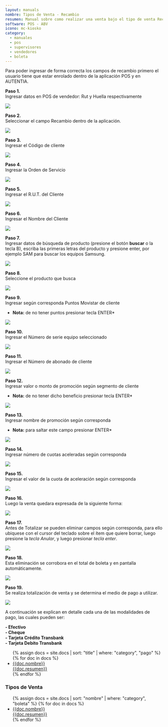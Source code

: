 ```yaml
---
layout: manuals
nombre: Tipos de Venta - Recambio
resumen: Manual sobre como realizar una venta bajo el tipo de venta Recambio.
software: POS - ABV
icono: mc-kiosko
category:
  - manuales
  - pos
  - supervisores
  - vendedores
  - boleta
---
```

Para poder ingresar de forma correcta los campos de recambio primero el usuario tiene que estar enrolado dentro de la aplicación POS y en AUTENTIA.

**Paso 1.**<br>
Ingresar datos en POS de vendedor: Rut y Huella respectivamente

<p class="centrado"><img src="{{site.baseurl}}/docs/pos/img/recambio/1.png"></p>

**Paso 2.**<br>
Seleccionar el campo Recambio dentro de la aplicación.

<p class="centrado"><img src="{{site.baseurl}}/docs/pos/img/recambio/2.png"></p>

**Paso 3.**<br>
Ingresar el Código de cliente

<p class="centrado"><img src="{{site.baseurl}}/docs/pos/img/recambio/3.png"></p>

**Paso 4.**<br>
Ingresar la Orden de Servicio

<p class="centrado"><img src="{{site.baseurl}}/docs/pos/img/recambio/4.png"></p>

**Paso 5.**<br>
Ingresar el R.U.T. del Cliente

<p class="centrado"><img src="{{site.baseurl}}/docs/pos/img/recambio/5.png"></p>

**Paso 6.**<br>
Ingresar el Nombre del Cliente

<p class="centrado"><img src="{{site.baseurl}}/docs/pos/img/recambio/6.png"></p>

**Paso 7.**<br>
Ingresar datos de búsqueda de producto (presione el botón **buscar** o la tecla B), escriba las primeras letras del producto y presione enter, por ejemplo SAM para buscar los equipos Samsung.

<p class="centrado"><img src="{{site.baseurl}}/docs/pos/img/recambio/7.png"></p>

**Paso 8.**<br>
Seleccione el producto que busca

<p class="centrado"><img src="{{site.baseurl}}/docs/pos/img/recambio/8.png"></p>

**Paso 9.**<br>
Ingresar según corresponda Puntos Movistar de cliente
* **Nota:** de no tener puntos presionar tecla ENTER*

<p class="centrado"><img src="{{site.baseurl}}/docs/pos/img/recambio/9.png"></p>

**Paso 10.**<br>
Ingresar el Número de serie equipo seleccionado

<p class="centrado"><img src="{{site.baseurl}}/docs/pos/img/recambio/10.png"></p>

**Paso 11.**<br>
Ingresar el Número de abonado de cliente

<p class="centrado"><img src="{{site.baseurl}}/docs/pos/img/recambio/11.png"></p>

**Paso 12.**<br>
Ingresar valor o monto de promoción según segmento de cliente
* **Nota:** de no tener dicho beneficio presionar tecla ENTER*

<p class="centrado"><img src="{{site.baseurl}}/docs/pos/img/recambio/12.png"></p>

**Paso 13.**<br>
Ingresar nombre de promoción según corresponda
* **Nota:** para saltar este campo presionar ENTER*

<p class="centrado"><img src="{{site.baseurl}}/docs/pos/img/recambio/13.png"></p>

**Paso 14.**<br>
Ingresar número de cuotas aceleradas según corresponda

<p class="centrado"><img src="{{site.baseurl}}/docs/pos/img/recambio/14.png"></p>

**Paso 15.**<br>
Ingresar el valor de la cuota de aceleración según corresponda

<p class="centrado"><img src="{{site.baseurl}}/docs/pos/img/recambio/15.png"></p>

**Paso 16.**<br>
Luego la venta quedara expresada de la siguiente forma:

<p class="centrado"><img src="{{site.baseurl}}/docs/pos/img/recambio/16.png"></p>

**Paso 17.**<br>
Antes de Totalizar se pueden eliminar campos según corresponda, para ello ubiquese con el cursor del teclado sobre el ítem que quiere borrar, luego presione la *tecla Anular*, y luego presionar *tecla enter*.

<p class="centrado"><img src="{{site.baseurl}}/docs/pos/img/recambio/17.png"></p>

**Paso 18.**<br>
Esta eliminación se corrobora en el total de boleta y en pantalla automáticamente.

<p class="centrado"><img src="{{site.baseurl}}/docs/pos/img/recambio/18.png"></p>

**Paso 19.**<br>
Se realiza totalización de venta y se determina el medio de pago a utilizar.

<p class="centrado"><img src="{{site.baseurl}}/docs/pos/img/recambio/19.png"></p>

A continuación se explican en detalle cada una de las modalidades de pago, las cuales pueden ser:

 **- Efectivo** <br>
 **- Cheque**<br>
 **- Tarjeta Crédito Transbank**<br>
 **- Tarjeta Debito Transbank**<br>

<div class="list-block">
	<ul class="nav nav-tabs nav-stacked">
		{% assign docs = site.docs | sort: "title" | where: "category", "pago" %}
		{% for doc in docs %}
		<li><a href="{{doc.url}}" data-view=".view-main" class="item-link close-panel">
		<div class="item-content">
		<div class="item-media"><i class="{{doc.icono}}"></i></div>
		<div class="item-inner">
		<div class="item-title">{{doc.nombre}}</div>
		<div class="item-after">{{doc.resumen}}</div>
		</div>
		</div></a></li>
		{% endfor %}
	</ul>
</div>

### Tipos de Venta

<div class="list-block">
	<ul class="nav nav-tabs nav-stacked">
		{% assign docs = site.docs | sort: "nombre" | where: "category", "boleta" %}
		{% for doc in docs %}
		<li><a href="{{doc.url}}" data-view=".view-main" class="item-link close-panel">
		<div class="item-content">
		<div class="item-media"><i class="{{doc.icono}}"></i></div>
		<div class="item-inner">
		<div class="item-title">{{doc.nombre}}</div>
		<div class="item-after">{{doc.resumen}}</div>
		</div>
		</div></a></li>
		{% endfor %}
	</ul>
</div>